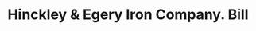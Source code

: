 ---
doi: 10.7916/D8RN4KTQ
date_other: '1890'
date_other_textual: 1890-1899
form: printed ephemera
genre:
- Invoices
name:
- Hinckley & Egery Iron Company
object_in_context_url: https://biggert.cul.columbia.edu/items/view/ave_biggert_00573
subject_hierarchical_geographic:
- Bangor, Maine, United States
subject_name:
- Hinckley & Egery Iron Company
title: Hinckley & Egery Iron Company. Bill
sort_title: Hinckley & Egery Iron Company. Bill
call_number: ave_biggert_00573
coordinates:
- 44.8,-68.8
pid: ave_biggert_00573
identifiers: ave_biggert_00573
thumbnail: https://derivativo-3.library.columbia.edu/iiif/2/ldpd:343572/full/!256,256/0/native.jpg
permalink: "/biggert/ave_biggert_00573/"
layout: iiif-image-page
---